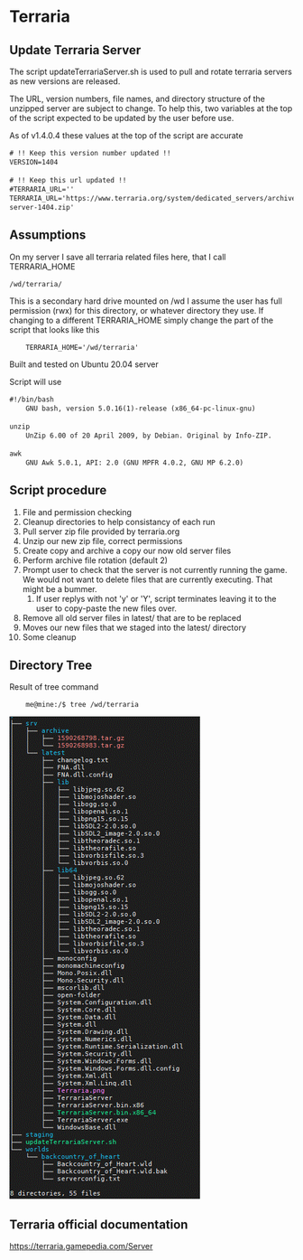 # Terraria

## Update Terraria Server
The script updateTerrariaServer.sh is used to pull and rotate terraria servers as new versions are released.

The URL, version numbers, file names, and directory structure of the unzipped server are subject to change.
To help this, two variables at the top of the script expected to be updated by the user before use.

As of v1.4.0.4 these values at the top of the script are accurate
    
    # !! Keep this version number updated !!
    VERSION=1404
    
    # !! Keep this url updated !!
    #TERRARIA_URL=''
    TERRARIA_URL='https://www.terraria.org/system/dedicated_servers/archives/000/000/038/original/terraria-server-1404.zip'

## Assumptions
On my server I save all terraria related files here, that I call TERRARIA_HOME
    
    /wd/terraria/

This is a secondary hard drive mounted on /wd 
I assume the user has full permission (rwx) for this directory, or whatever directory they use.
If changing to a different TERRARIA_HOME simply change the part of the script that looks like this

        TERRARIA_HOME='/wd/terraria'

Built and tested on Ubuntu 20.04 server

Script will use 

    #!/bin/bash
        GNU bash, version 5.0.16(1)-release (x86_64-pc-linux-gnu)
        
    unzip
        UnZip 6.00 of 20 April 2009, by Debian. Original by Info-ZIP.
    
    awk
        GNU Awk 5.0.1, API: 2.0 (GNU MPFR 4.0.2, GNU MP 6.2.0)
        
## Script procedure
1. File and permission checking
1. Cleanup directories to help consistancy of each run
1. Pull server zip file provided by terraria.org
1. Unzip our new zip file, correct permissions
1. Create copy and archive a copy our now old server files
1. Perform archive file rotation (default 2)
1. Prompt user to check that the server is not currently running the game. We would not want to delete files that are currently executing. That might be a bummer.
    1. If user replys with not 'y' or 'Y', script terminates leaving it to the user to copy-paste the new files over.
 1. Remove all old server files in latest/ that are to be replaced
 1. Moves our new files that we staged into the latest/ directory
 1. Some cleanup
 
## Directory Tree
Result of tree command
        
        me@mine:/$ tree /wd/terraria
        
![directory tree](terraria_server_tree.GIF)

## Terraria official documentation
https://terraria.gamepedia.com/Server
